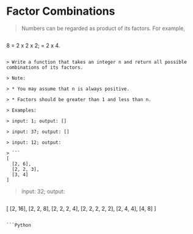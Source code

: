 # Factor Combinations

> Numbers can be regarded as product of its factors. For example,

> ```
8 = 2 x 2 x 2;
  = 2 x 4.
```

> Write a function that takes an integer n and return all possible combinations of its factors.

> Note: 

> * You may assume that n is always positive.

> * Factors should be greater than 1 and less than n.

> Examples: 

> input: 1; output: []

> input: 37; output: []

> input: 12; output:

> ```
[
  [2, 6],
  [2, 2, 3],
  [3, 4]
]
```

> input: 32; output:

> ```
[
  [2, 16],
  [2, 2, 8],
  [2, 2, 2, 4],
  [2, 2, 2, 2, 2],
  [2, 4, 4],
  [4, 8]
]
```

```Python

```
